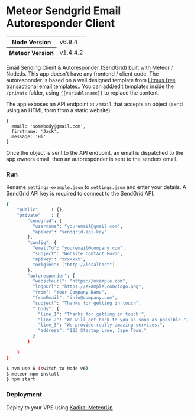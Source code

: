 # Meteor Sendgrid Email Autoresponder Client

<table>
  <tbody>
    <tr>
      <th>Node Version</th>
      <td>v6.9.4</td>
    </tr>
    <tr>
      <th>Meteor Version</th>
      <td>v1.4.4.2</td>
    </tr>
  </tbody>
</table>


Email Sending Client &amp; Autoresponder (SendGrid) built with Meteor / NodeJs. This app doesn't have any frontend / client code. The autoresponder is based on a well designed template from [Litmus free transactional email templates.](https://litmus.com/community/templates). You can add/edit templates inside the ```/private``` folder, using ```{{variablename}}``` to replace the content.


The app exposes an API endpoint at ```/email``` that accepts an object (send using an HTML form from a static website):
```
{
  email: 'somebody@gmail.com',
  firstname: 'Jack',
  message: 'Hi'
}
```


Once the object is sent to the API endpoint, an email is dispatched to the app owners email, then an autoresponder is sent to the senders email.

### Run

Rename ```settings-example.json``` to ```settings.json``` and enter your details. A SendGrid API key is required to connect to the SendGrid API.

```sh
{
    "public"     : {},
    "private"    : {
        "sendgrid": {
          "username": "youremail@gmail.com",
          "apikey": "sendgrid-api-key"
        },
        "config": {
          "emailTo": "youremail@company.com",
          "subject": "Website Contact Form",
          "apikey": "xxxxxxx",
          "origins": ["http://localhost"]
        },
        "autoresponder": {
          "websiteurl": "https://example.com",
          "logourl": "https://example.com/logo.png",
          "from": "Your Company Name",
          "fromEmail": "info@company.com",
          "subject": "Thanks for getting in touch",
          "_body": {
            "line_1": "Thanks for getting in touch!",
            "line_2": "We will get back to you as soon as possible.",
            "line_3": "We provide really amazing services.",
            "address": "123 Startup Lane, Cape Town."
          }
        }

    }
}

```

```sh
$ nvm use 6 (switch to Node v6)
$ meteor npm install
$ npm start
```



### Deployment

Deploy to your VPS using [Kadira: MeteorUp](https://github.com/kadirahq/meteor-up)
